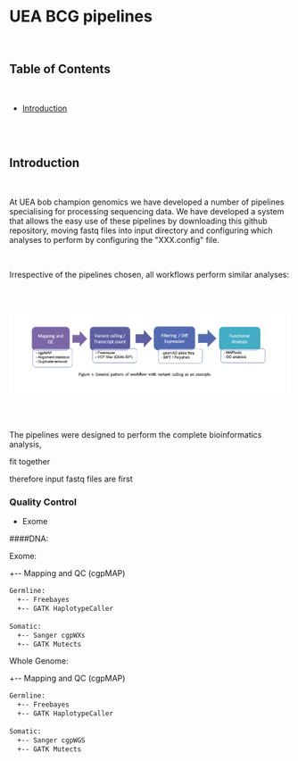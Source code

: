 # UEA BCG pipelines

<br />

<!-- TABLE OF CONTENTS -->
## Table of Contents

<br />

* [Introduction](#Introduction)

<br />
<br />

## Introduction

<br />

At UEA bob champion genomics we have developed a number of pipelines specialising for processing sequencing data. We have developed a system that allows the easy use of these pipelines by downloading this github repository, moving fastq files into input directory and configuring which analyses to perform by configuring the "XXX.config" file.

<br />

Irrespective of the pipelines chosen, all workflows perform similar analyses:

<br />
<br />

![figure-1](misc/figure1.png)

<br />
<br />


The pipelines were designed to perform the complete bioinformatics analysis,

fit together

therefore input fastq files are first



### Quality Control

  - Exome




####DNA:

  Exome:

  +-- Mapping and QC (cgpMAP)

    Germline:
      +-- Freebayes
      +-- GATK HaplotypeCaller

    Somatic:
      +-- Sanger cgpWXs
      +-- GATK Mutects


  Whole Genome:

  +-- Mapping and QC (cgpMAP)

    Germline:
      +-- Freebayes
      +-- GATK HaplotypeCaller

    Somatic:
      +-- Sanger cgpWGS
      +-- GATK Mutects

